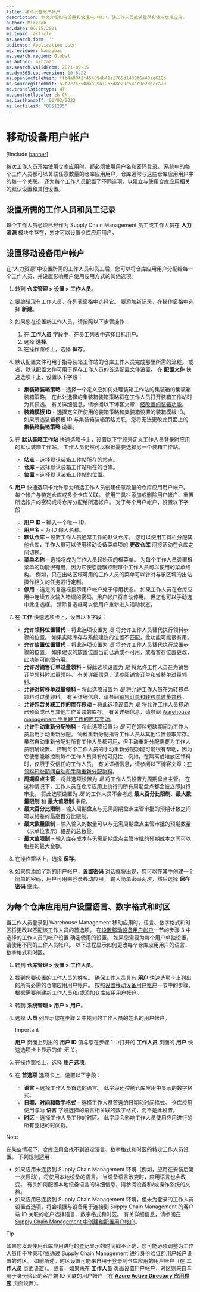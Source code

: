 ```yaml
---
title: 移动设备用户帐户
description: 本文介绍如何设置和管理用户帐户，使工作人员能够登录和使用仓库应用。
author: Mirzaab
ms.date: 09/15/2021
ms.topic: article
ms.search.form: ''
audience: Application User
ms.reviewer: kamaybac
ms.search.region: Global
ms.author: mirzaab
ms.search.validFrom: 2021-09-15
ms.dyn365.ops.version: 10.0.22
ms.openlocfilehash: ffb4a9842f454094b41a1765d1438f6a40ae610b
ms.sourcegitcommit: 52b7225350daa29b1263d8e29c54ac9e20bcca70
ms.translationtype: HT
ms.contentlocale: zh-CN
ms.lasthandoff: 06/03/2022
ms.locfileid: "8851295"
---
```

# <a name="mobile-device-user-accounts"></a>移动设备用户帐户

[!include [banner](../includes/banner.md)]

每次工作人员开始使用仓库应用时，都必须使用用户名和密码登录。 系统中的每个工作人员都可以关联任意数量的仓库应用用户，仓库通常与这些仓库应用用户中的每一个关联。 还为每个工作人员配置了不同选项，以建立与使用仓库应用相关的默认设置和其他设置。

## <a name="set-up-the-required-worker-and-employee-records"></a>设置所需的工作人员和员工记录

每个工作人员必须已经作为 Supply Chain Management 员工或工作人员在 **人力资源** 模块中存在，您才可以设置仓库应用用户。

## <a name="set-up-mobile-device-user-accounts"></a><a name="set-wma-users"></a>设置移动设备用户帐户

在“人力资源”中设置所需的工作人员和员工后，您可以将仓库应用用户分配给每一个工作人员，并设置影响用户使用应用方式的其他选项。

1. 转到 **仓库管理 \> 设置 \> 工作人员**。
1. 要编辑现有工作人员，在列表窗格中选择它。 要添加新记录，在操作窗格中选择 **新建**。
1. 如果您在设置新工作人员，请按照以下步骤操作：

    1. 在 **工作人员** 字段中，在员工列表中选择目标用户。
    1. 选择 **选择**。
    1. 在操作窗格上，选择 **保存**。

1. 默认配置文件可用于指导装箱工作站的仓库工作人员完成那里所需的流程。 或者，默认配置文件可用于保存工作人员的首选配置文件设置。 在 **配置文件** 快速选项卡上，设置以下字段：

    - **集装箱装箱策略** – 选择一个定义应如何处理装箱工作站的集装箱的集装箱装箱策略。 在此处选择的集装箱装箱策略将在工作人员打开装箱工作站时为其预选。 有关详细信息，请参阅以下博客文章：[经改善的装箱功能](https://cloudblogs.microsoft.com/dynamics365/no-audience/2016/12/01/improved-packing-functionality-dynamics-365-for-operations-1611)。
    - **装箱模板 ID** – 选择定义所使用的装箱策略和集装箱设置的装箱模板 ID。 如果所选装箱模板 ID 与集装箱装箱策略关联，您将无法更改此页面上的 **集装箱装箱策略** 设置。

1. 在 **默认装箱工作站** 快速选项卡上，设置以下字段来定义工作人员登录时应用的默认装箱工作站。 工作人员仍然可以根据需要选择另一个装箱工作站。

    - **站点** – 选择默认装箱工作站所在的站点。
    - **仓库** – 选择默认装箱工作站所在的仓库。
    - **位置** – 选择默认装箱工作站的位置。

1. **用户** 快速选项卡允许您为所选工作人员创建任意数量的仓库应用用户帐户。 每个帐户与特定仓库或多个仓库关联。 使用工具栏添加或删除用户帐户、重置所选帐户的密码或将仓库分配给所选帐户。 对于每个用户帐户，设置以下字段：

    - **用户 ID** – 输入一个唯一 ID。
    - **用户名** – 为 ID 输入名称。
    - **默认仓库** – 设置工作人员通常工作的默认仓库。 您可以使用工具栏分配其他仓库，工作人员可以使用移动设备菜单项的 **更改仓库** 间接活动在仓库之间切换。
    - **菜单名称** – 选择将成为工作人员起始页的根菜单。 为每个工作人员设置根菜单的功能很有用，因为它使您能够控制每个工作人员可以使用的菜单结构。 例如，只在出站区域可用的工作人员的菜单可以针对与该区域的出站操作相关的任务进行定制。
    - **停用** – 选定的复选框指示用户帐户处于停用状态。 如果工作人员在仓库应用中连续五次输入错误的密码，用户帐户将自动停用。 但您也可以手动选中此复选框。 清除复选框可以使用户重新进入活动状态。

1. 在 **工作** 快速选项卡上，设置以下字段：

    - **允许领料位置替代** – 将此选项设置为 *是* 将允许工作人员替代执行领料步骤的位置。 如果实际库存与系统建议的位置不匹配，此功能可能很有用。
    - **允许放置位置替代** – 将此选项设置为 *是* 将允许工作人员替代执行放置步骤的位置。 如果建议的放置位置当前已满或不可用，或者暂存位置更改，此功能可能很有用。
    - **允许对销售订单过量领料** – 将此选项设置为 *是* 将允许工作人员在为销售订单领料时过量领料。 有关详细信息，请参阅[销售订单和转移单过量领料](over-picking-for-sales-and-transfer-orders.md)。
    - **允许对转移单过量领料** – 将此选项设置为 *是* 将允许工作人员在为转移单领料时过量领料。 有关详细信息，请参阅[销售订单和转移单过量领料](over-picking-for-sales-and-transfer-orders.md)。
    - **允许包含关联工作的库存移动** – 将此选项设置为 *是* 将允许工作人员移动已预留或已与其他工作关联的库存。 有关详细信息，请参阅 [Warehouse management 中关联工作的库存变动](move-inventory-associated-work.md)。
    - **允许手动重新分配物料** – 将此选项设置为 *是* 可在领料短缺期间为工作人员启用手动重新分配。 物料重新分配指导工作人员从其他位置领取库存。 虽然自动重新分配对所有工作人员都可用，但手动重新分配需要为工作人员明确设置。 控制每个工作人员的手动重新分配功能可能很有帮助，因为它使您能够控制每个工作人员具有的可见性，例如，在隔离或堆放区领料时，仅限于受信任的工作人员。 有关详细信息，请参阅以下博客文章：[在领料短缺期间自动和手动重新分配物料](https://cloudblogs.microsoft.com/dynamics365/no-audience/2016/11/07/automatic-and-manual-item-reallocation-during-the-short-picking-dynamics-365-for-operations-1611/)。
    - **周期盘点主管** – 将此选项设置为 *是* 将工作人员设置为周期盘点主管。 在这种情况下，工作人员在仓库应用上执行的所有周期盘点都会被立即执行审批。 将此选项设置为 *是* 的工作人员不会考虑 **最大百分比限制**、**最大数量限制** 和 **最大值限制** 字段。
    - **最大百分比限制** – 输入周期盘点与无需周期盘点主管审批的预期计数之间可以相差的最高百分比限制。
    - **最大数量限制** – 输入输入的数量可以与无需周期盘点主管审批的预期数量（以单位表示）相差的总数量。
    - **最大值限制** – 输入库存成本与无需周期盘点主管审批的预期成本之间可以相差的最大金额。

1. 在操作窗格上，选择 **保存**。
1. 如果您添加了新的用户帐户，**设置密码** 对话框将出现，您可以在其中创建一个简单的密码，用户可用来登录移动应用。 输入简单密码两次，然后选择 **保存密码** 继续。

## <a name="set-the-language-number-formats-and-time-zone-for-each-warehouse-app-user"></a>为每个仓库应用用户设置语言、数字格式和时区

当工作人员登录到 Warehouse Management 移动应用时，语言、数字格式和时区将更改以匹配该工作人员的首选项。 在[设置移动设备用户帐户](#set-wma-users)一节的步骤 3 中选择的工作人员的帐户设置 确定使用的设置。 如果您需要为每个用户单独设置，请使用不同的工作人员帐户。 以下过程显示如何更改每个仓库应用用户的语言、数字格式和时区。

1. 转到 **仓库管理 \> 设置 \> 工作人员**。
1. 找到您要设置的工作人员的姓名。 确保工作人员具有 **用户** 快速选项卡上列出的所有必需的仓库应用用户帐户。 按照[设置移动设备用户帐户](#set-wma-users)一节中的步骤，根据需要创建新工作人员和/或添加仓库应用用户帐户。
1. 转到 **系统管理 \> 用户 \> 用户**。
1. 选择 **人员** 列显示您在步骤 2 中找到的工作人员的姓名的用户帐户。

    > [!IMPORTANT]
    > **用户** 页面上列出的 **用户 ID** 值与您在步骤 1 中打开的 **工作人员** 页面的 **用户** 快速选项卡上显示的值 *无* 关。

1. 在操作窗格上，选择 **用户选项**。
1. 在 **首选项** 选项卡上，设置以下字段：

    - **语言** – 选择工作人员首选的语言。 此字段还控制仓库应用中显示的数字格式。
    - **日期、时间和数字格式** – 选择工作人员首选的日期和时间格式。 仓库应用使用与为 **语言** 字段选择的语言相关联的数字格式，而不是此设置。
    - **时区** – 选择工作人员工作的时区。 此字段会影响工作人员使用应用进行的所有登记的时间戳。

> [!NOTE]
> 在某些情况下，仓库应用会找不到设定语言、数字格式和时区的特定工作人员设置。 下列规则适用：
>
> - 如果应用未连接到 Supply Chain Management 环境（例如，应用在安装后第一次启动），将使用本地设备的语言。 当设备语言改变时，应用语言也会改变。 有关如何配置本地设备语言的详细信息，请参阅设备和/或操作系统的文档。
> - 如果应用已连接到 Supply Chain Management 环境，但未为登录的工作人员设置首选项，将会根据与设备用于连接到 Supply Chain Management 的客户端 ID 关联的帐户选择语言、数字格式和时区。 有关详细信息，请参阅[在 Supply Chain Management 中创建和配置用户帐户](install-configure-warehouse-management-app.md#user-azure-ad)。

> [!TIP]
> 如果您发现使用仓库应用进行的登记显示的时间戳不正确，您可能必须调整为工作人员用于登录和/或通过 Supply Chain Management 进行身份验证的用户帐户设置的时区。 如前所述，时区设置可能来自用于登录到仓库应用的用户帐户（在 **工作人员** 页面设置）。 或者，如果未在 **工作人员** 页面设置用户帐户，时区则来自与用于身份验证的客户端 ID 关联的用户帐户（在 **[Azure Active Directory 应用程序](install-configure-warehouse-management-app.md)** 页面设置）。
